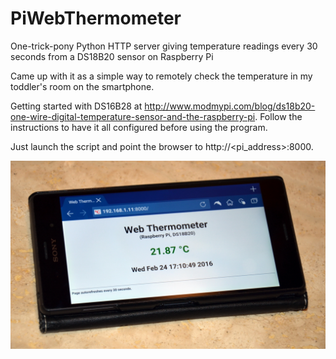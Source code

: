 # PiWebThermometer
One-trick-pony Python HTTP server giving temperature readings every 30 seconds from a DS18B20 sensor on Raspberry Pi

Came up with it as a simple way to remotely check the temperature in my toddler's room on the smartphone.

Getting started with DS16B28 at http://www.modmypi.com/blog/ds18b20-one-wire-digital-temperature-sensor-and-the-raspberry-pi.
Follow the instructions to have it all configured before using the program.

Just launch the script and point the browser to http://<pi_address>:8000.

![alt tag](https://github.com/Adrian-Rosoga/PiWebThermometer/blob/master/PiWebThermometer.JPG)

